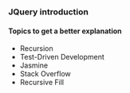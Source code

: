 ### JQuery introduction


#### Topics to get a better explanation
* Recursion
* Test-Driven Development
* Jasmine
* Stack Overflow
* Recursive Fill
<!--stackedit_data:
eyJoaXN0b3J5IjpbOTU4NzU5NDAsNDQ4Mjk4NzAwXX0=
-->